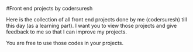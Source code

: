 #Front end projects by codersuresh

Here is the collection of all front end projects done by me (codersuresh) till this day (as a learning part). I want you to view those projects and give feedback to me so that I can improve my projects.

You are free to use those codes in your projects.
